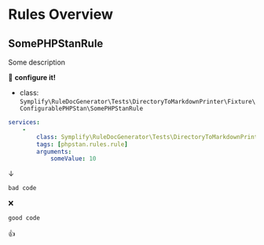 # Rules Overview

## SomePHPStanRule

Some description

:wrench: **configure it!**

- class: `Symplify\RuleDocGenerator\Tests\DirectoryToMarkdownPrinter\Fixture\ConfigurablePHPStan\SomePHPStanRule`

```yaml
services:
    -
        class: Symplify\RuleDocGenerator\Tests\DirectoryToMarkdownPrinter\Fixture\ConfigurablePHPStan\SomePHPStanRule
        tags: [phpstan.rules.rule]
        arguments:
            someValue: 10
```

↓

```php
bad code
```

:x:

```php
good code
```

:+1:

<br>
